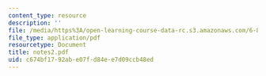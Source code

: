 ```yaml
---
content_type: resource
description: ''
file: /media/https%3A/open-learning-course-data-rc.s3.amazonaws.com/6-863j-natural-language-and-the-computer-representation-of-knowledge-spring-2003/c674bf1792abe07fd84ee7d09ccb48ed_notes2.pdf
file_type: application/pdf
resourcetype: Document
title: notes2.pdf
uid: c674bf17-92ab-e07f-d84e-e7d09ccb48ed
---
```

